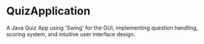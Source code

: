 # QuizApplication
A Java Quiz App
using 'Swing' for the GUI, implementing question
handling, scoring system, and intuitive user
interface design.
